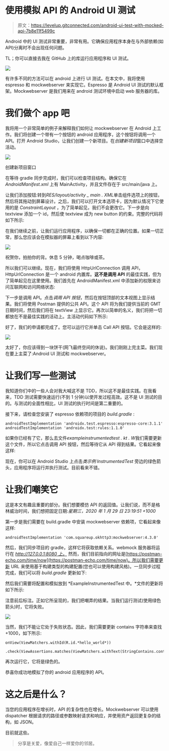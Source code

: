 # 使用模拟 API 的 Android UI 测试

> 原文：<https://levelup.gitconnected.com/android-ui-test-with-mocked-api-7b8e11f5499c>

Android 中的 UI 测试非常重要，非常有用。它确保应用程序本身在与外部依赖(如 API)分离时不会出现任何问题。

TL；你可以直接去我在 GitHub 上的库运行应用程序和 UI 测试。

![](img/9292e50dd2e5d2e85526667262dca211.png)

有许多不同的方法可以在 android 上进行 UI 测试。在本文中，我将使用 espresso 和 mockwebserver 来实现它。Espresso 是 Android UI 测试的默认框架。Mockwebserver 是我们用来在 android 测试环境中启动 web 服务器的库。

# 我们做个 app 吧

我将用一个非常简单的例子来解释我们如何让 mockwebserver 在 Android 上工作。我们将创建一个带有一个按钮的 android 应用程序，这个按钮将调用一个 API。打开 Android Studio，让我们创建一个新项目。在*创建新项目*窗口中选择空活动。

![](img/2a06255fdd08ea8aea08ee599aefd56e.png)

创建新项目窗口

在等待 gradle 同步完成时，我们可以检查项目结构。确保它在 *AndroidManifest.xml* 上有 MainActivity，并且文件存在于 src/main/java 上。

让我们添加按钮:转到*RES/layout/activity _ main . XML*单击组件选项上的按钮，然后将其拖动到屏幕设计。之后，我们可以打开文本选项卡，因为默认情况下它使用的是 *ConstraintLayout* ，为了简单起见，我们不会更改它。下一步是向 textview 添加一个 id，然后使 textview 成为 new button 的约束。完整的代码将如下所示:

在我们继续之前，让我们运行应用程序，以确保一切都在正确的位置。如果一切正常，那么您应该会在模拟器的屏幕上看到以下内容:

![](img/a59e58ed15013761f6fae3ad16855065.png)

祝贺你，拍拍你的背。休息 5 分钟，喝点咖啡或茶。

所以我们可以继续。现在，我们将使用 HttpUrlConnection 调用 API，HttpUrlConnection 是一个 android 内置库。**这不是调用 API** 的最佳实践，但为了简单起见在这里使用。我们首先在 AndroidManifest.xml 中添加新的权限来访问互联网和访问网络状态:

下一步是调用 API。点击*调用 API 按钮*，然后在按钮顶部的文本视图上显示结果。我们将使用 Postman 提供的公共 API。这个 API 将为我们提供当前的 GMT 日期时间，然后我们将在 textView 上显示它。再次以简单的名义，我们将把一切都放在不是最佳实践的活动上。主活动代码如下所示:

好了，我们的申请都完成了。您可以运行它并单击 Call API 按钮。它会是这样的:

![](img/c9697c6642335bc7c311e3c350be9de2.png)

太好了，你应该得到一块饼干(网飞最终空间的休说)。我们刚刚上完主菜。我们现在要上主菜了:Android UI 测试和 mockwebserver。

# 让我们写一些测试

我知道你们中的一些人会对我大喊这不是 TDD，所以这不是最佳实践。在我看来，TDD 测试需要快速运行(不到 1 分钟)以使开发过程高效。这不是 UI 测试的目的。与测试的全面性相比，UI 测试的执行时间是第二重要的。

接下来，请检查您安装了 espresso 依赖项的项目的 *build.gradle* :

```
androidTestImplementation 'androidx.test.espresso:espresso-core:3.1.1'
androidTestImplementation 'androidx.test:rules:1.1.0'
```

如果你已经有了它，那么去文件*exampleinstrumentedtest . kt . W*我们需要更新这个文件，所以它点击调用 API 按钮，然后等待它从 API 得到结果。它看起来像这样:

现在，你可以在 Android Studio 上点击*类示例 InstrumentedTest* 旁边的绿色箭头，应用程序将运行并执行测试。目前看来不错。

# 让我们嘲笑它

这是本文有趣且重要的部分。我们想要模仿 API 的返回值。让我们说，而不是格林威治时间，我们想把固定日期:*星期三，2020 年 1 月 29 日 23:19:51 +1000*

第一步是我们需要在 build.gradle 中安装 mockwebserver 依赖项，它看起来像这样:

```
androidTestImplementation 'com.squareup.okhttp3:mockwebserver:4.3.0'
```

然后，我们同步项目的 gradle，这样它将获取依赖关系。webmock 服务器将运行在 [*http://127.0.0.1:8080 上。*](http://127.0.0.1:8080.) 然而，我们目前指向的网址是[https://postman-echo.com/time/now](https://postman-echo.com/time/now)。所以我们需要更新 URL 来使用基于构建类型的构建配置(您也可以使用构建风格)。一旦同步过程完成，我们可以将 *build.gradle* 更新如下:

然后我们需要将配置和模拟放到 *ExampleInstrumentedTest 中。*文件的更新将如下所示:

注意前后标注。正如它所呈现的，我们把嘲弄的结果。当我们运行测试(使用绿色箭头)时，它将失败。

![](img/a713ea2b24f890a82ce2765bab3ba110.png)

当然，我们不能让它处于失败状态。因此，我们需要更新 contains 字符串来查找+1000，如下所示:

```
onView(ViewMatchers.withId(R.id.*hello_world*))
 .check(ViewAssertions.matches(ViewMatchers.withText(StringContains.containsString("+1000"))))
```

再次运行它，它将是绿色的。

恭喜你成功地模拟了你的 android 应用程序的 API。

# 这之后是什么？

当您的应用程序在增长时，API 的复杂性也在增长。Mockwebserver 可以使用 dispatcher 根据请求的路径或参数映射请求和响应，并使用资产返回更复杂的结构，如 JSON。

目前就这些。

> 分享是关爱，像爱自己一样爱你的邻居。